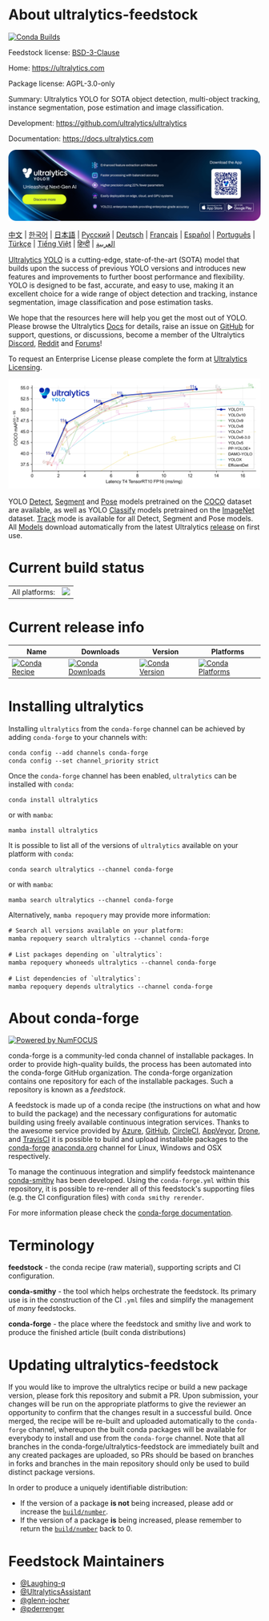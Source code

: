 About ultralytics-feedstock
===========================

[![Conda Builds](https://github.com/conda-forge/ultralytics-feedstock/actions/workflows/check-prs.yml/badge.svg)](https://github.com/conda-forge/ultralytics-feedstock/actions/workflows/check-prs.yml)

Feedstock license: [BSD-3-Clause](https://github.com/conda-forge/ultralytics-feedstock/blob/main/LICENSE.txt)

Home: https://ultralytics.com

Package license: AGPL-3.0-only

Summary: Ultralytics YOLO for SOTA object detection, multi-object tracking, instance segmentation, pose estimation and image classification.

Development: https://github.com/ultralytics/ultralytics

Documentation: https://docs.ultralytics.com

![Ultralytics YOLO banner](https://raw.githubusercontent.com/ultralytics/assets/main/yolov8/banner-yolov8.png)

[中文](https://docs.ultralytics.com/zh/) | [한국어](https://docs.ultralytics.com/ko/) | [日本語](https://docs.ultralytics.com/ja/) | [Русский](https://docs.ultralytics.com/ru/) | [Deutsch](https://docs.ultralytics.com/de/) | [Français](https://docs.ultralytics.com/fr/) | [Español](https://docs.ultralytics.com/es/) | [Português](https://docs.ultralytics.com/pt/) | [Türkçe](https://docs.ultralytics.com/tr/) | [Tiếng Việt](https://docs.ultralytics.com/vi/) | [हिन्दी](https://docs.ultralytics.com/hi/) | [العربية](https://docs.ultralytics.com/ar/)

[Ultralytics](https://www.ultralytics.com/) [YOLO](https://github.com/ultralytics/ultralytics) is a cutting-edge, state-of-the-art (SOTA) model that builds upon the success of previous YOLO versions and introduces new features and improvements to further boost performance and flexibility. YOLO is designed to be fast, accurate, and easy to use, making it an excellent choice for a wide range of object detection and tracking, instance segmentation, image classification and pose estimation tasks.

We hope that the resources here will help you get the most out of YOLO. Please browse the Ultralytics <a href="https://docs.ultralytics.com/">Docs</a> for details, raise an issue on <a href="https://github.com/ultralytics/ultralytics/issues/new/choose">GitHub</a> for support, questions, or discussions, become a member of the Ultralytics <a href="https://discord.com/invite/ultralytics">Discord</a>, <a href="https://reddit.com/r/ultralytics">Reddit</a> and <a href="https://community.ultralytics.com/">Forums</a>!

To request an Enterprise License please complete the form at [Ultralytics Licensing](https://www.ultralytics.com/license).

![Ultralytics YOLO performance comparison](https://raw.githubusercontent.com/ultralytics/assets/refs/heads/main/yolo/performance-comparison.png)

YOLO [Detect](https://docs.ultralytics.com/tasks/detect), [Segment](https://docs.ultralytics.com/tasks/segment) and [Pose](https://docs.ultralytics.com/tasks/pose) models pretrained on the [COCO](https://docs.ultralytics.com/datasets/detect/coco) dataset are available, as well as YOLO [Classify](https://docs.ultralytics.com/tasks/classify) models pretrained on the [ImageNet](https://docs.ultralytics.com/datasets/classify/imagenet) dataset. [Track](https://docs.ultralytics.com/modes/track) mode is available for all Detect, Segment and Pose models. All [Models](https://github.com/ultralytics/ultralytics/tree/main/ultralytics/models) download automatically from the latest Ultralytics [release](https://github.com/ultralytics/assets/releases) on first use.


Current build status
====================


<table><tr><td>All platforms:</td>
    <td>
      <a href="https://dev.azure.com/conda-forge/feedstock-builds/_build/latest?definitionId=19601&branchName=main">
        <img src="https://dev.azure.com/conda-forge/feedstock-builds/_apis/build/status/ultralytics-feedstock?branchName=main">
      </a>
    </td>
  </tr>
</table>

Current release info
====================

| Name | Downloads | Version | Platforms |
| --- | --- | --- | --- |
| [![Conda Recipe](https://img.shields.io/badge/recipe-ultralytics-green.svg)](https://anaconda.org/conda-forge/ultralytics) | [![Conda Downloads](https://img.shields.io/conda/dn/conda-forge/ultralytics.svg)](https://anaconda.org/conda-forge/ultralytics) | [![Conda Version](https://img.shields.io/conda/vn/conda-forge/ultralytics.svg)](https://anaconda.org/conda-forge/ultralytics) | [![Conda Platforms](https://img.shields.io/conda/pn/conda-forge/ultralytics.svg)](https://anaconda.org/conda-forge/ultralytics) |

Installing ultralytics
======================

Installing `ultralytics` from the `conda-forge` channel can be achieved by adding `conda-forge` to your channels with:

```
conda config --add channels conda-forge
conda config --set channel_priority strict
```

Once the `conda-forge` channel has been enabled, `ultralytics` can be installed with `conda`:

```
conda install ultralytics
```

or with `mamba`:

```
mamba install ultralytics
```

It is possible to list all of the versions of `ultralytics` available on your platform with `conda`:

```
conda search ultralytics --channel conda-forge
```

or with `mamba`:

```
mamba search ultralytics --channel conda-forge
```

Alternatively, `mamba repoquery` may provide more information:

```
# Search all versions available on your platform:
mamba repoquery search ultralytics --channel conda-forge

# List packages depending on `ultralytics`:
mamba repoquery whoneeds ultralytics --channel conda-forge

# List dependencies of `ultralytics`:
mamba repoquery depends ultralytics --channel conda-forge
```


About conda-forge
=================

[![Powered by
NumFOCUS](https://img.shields.io/badge/powered%20by-NumFOCUS-orange.svg?style=flat&colorA=E1523D&colorB=007D8A)](https://numfocus.org)

conda-forge is a community-led conda channel of installable packages.
In order to provide high-quality builds, the process has been automated into the
conda-forge GitHub organization. The conda-forge organization contains one repository
for each of the installable packages. Such a repository is known as a *feedstock*.

A feedstock is made up of a conda recipe (the instructions on what and how to build
the package) and the necessary configurations for automatic building using freely
available continuous integration services. Thanks to the awesome service provided by
[Azure](https://azure.microsoft.com/en-us/services/devops/), [GitHub](https://github.com/),
[CircleCI](https://circleci.com/), [AppVeyor](https://www.appveyor.com/),
[Drone](https://cloud.drone.io/welcome), and [TravisCI](https://travis-ci.com/)
it is possible to build and upload installable packages to the
[conda-forge](https://anaconda.org/conda-forge) [anaconda.org](https://anaconda.org/)
channel for Linux, Windows and OSX respectively.

To manage the continuous integration and simplify feedstock maintenance
[conda-smithy](https://github.com/conda-forge/conda-smithy) has been developed.
Using the ``conda-forge.yml`` within this repository, it is possible to re-render all of
this feedstock's supporting files (e.g. the CI configuration files) with ``conda smithy rerender``.

For more information please check the [conda-forge documentation](https://conda-forge.org/docs/).

Terminology
===========

**feedstock** - the conda recipe (raw material), supporting scripts and CI configuration.

**conda-smithy** - the tool which helps orchestrate the feedstock.
                   Its primary use is in the construction of the CI ``.yml`` files
                   and simplify the management of *many* feedstocks.

**conda-forge** - the place where the feedstock and smithy live and work to
                  produce the finished article (built conda distributions)


Updating ultralytics-feedstock
==============================

If you would like to improve the ultralytics recipe or build a new
package version, please fork this repository and submit a PR. Upon submission,
your changes will be run on the appropriate platforms to give the reviewer an
opportunity to confirm that the changes result in a successful build. Once
merged, the recipe will be re-built and uploaded automatically to the
`conda-forge` channel, whereupon the built conda packages will be available for
everybody to install and use from the `conda-forge` channel.
Note that all branches in the conda-forge/ultralytics-feedstock are
immediately built and any created packages are uploaded, so PRs should be based
on branches in forks and branches in the main repository should only be used to
build distinct package versions.

In order to produce a uniquely identifiable distribution:
 * If the version of a package **is not** being increased, please add or increase
   the [``build/number``](https://docs.conda.io/projects/conda-build/en/latest/resources/define-metadata.html#build-number-and-string).
 * If the version of a package **is** being increased, please remember to return
   the [``build/number``](https://docs.conda.io/projects/conda-build/en/latest/resources/define-metadata.html#build-number-and-string)
   back to 0.

Feedstock Maintainers
=====================

* [@Laughing-q](https://github.com/Laughing-q/)
* [@UltralyticsAssistant](https://github.com/UltralyticsAssistant/)
* [@glenn-jocher](https://github.com/glenn-jocher/)
* [@pderrenger](https://github.com/pderrenger/)

